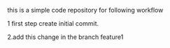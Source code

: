 this is a simple code repository for following workflow

1 first step create initial commit.

2.add this change in the branch feature1